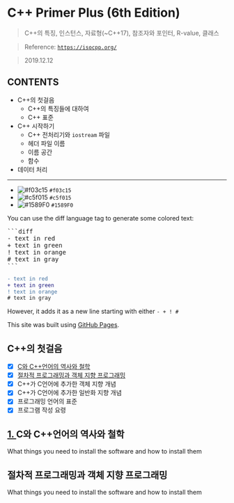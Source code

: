 # C++ Primer Plus (6th Edition)

> C++의 특징, 인스턴스, 자료형(~C++17), 참조자와 포인터, R-value, 클래스 

> Reference: <a href="https://isocpp.org/" target="_blank">`https://isocpp.org/`</a>

> 2019.12.12


## **CONTENTS**
- C++의 첫걸음
  - C++의 특징들에 대하여
  - C++ 표준
- C++ 시작하기
  - C++ 전처리기와 `iostream` 파일
  - 헤더 파일 이름
  - 이름 공간
  - 함수
- 데이터 처리

---

- ![#f03c15](https://placehold.it/15/f03c15/000000?text=+) `#f03c15`
- ![#c5f015](https://placehold.it/15/c5f015/000000?text=+) `#c5f015`
- ![#1589F0](https://placehold.it/15/1589F0/000000?text=+) `#1589F0`

You can use the diff language tag to generate some colored text:

<pre>
```diff
- text in red
+ text in green
! text in orange
# text in gray
```
</pre>

```diff
- text in red
+ text in green
! text in orange
# text in gray
```
However, it adds it as a new line starting with either `- + ! #`

This site was built using [GitHub Pages](https://pages.github.com/).

## C++의 첫걸음

- [x] <a href="#sec1_01">C와 C++언어의 역사와 철학</a>
- [x] <a href="#sec1_02">절차적 프로그래밍과 객체 지향 프로그래밍</a>
- [x] C++가 C언어에 추가한 객체 지향 개념
- [x] C++가 C언어에 추가한 일반화 지향 개념
- [x] 프로그래밍 언어의 표준
- [x] 프로그램 작성 요령

[1. ](https://github.com/sokhyg9016/CPP_NOTE_01/blob/master/README.md#sec1_01)C와 C++언어의 역사와 철학
---

What things you need to install the software and how to install them


절차적 프로그래밍과 객체 지향 프로그래밍
---

What things you need to install the software and how to install them

